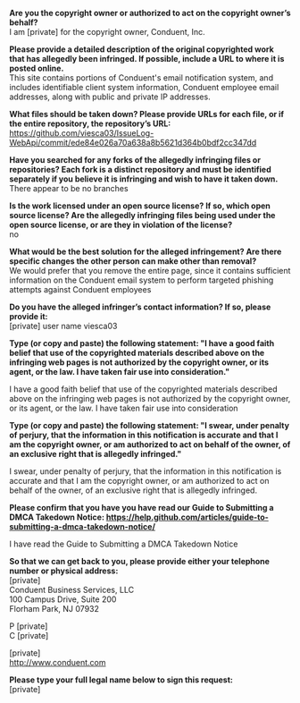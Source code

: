 **Are you the copyright owner or authorized to act on the copyright owner’s behalf?**  
I am [private] for the copyright owner, Conduent, Inc.  

**Please provide a detailed description of the original copyrighted work that has allegedly been infringed. If possible, include a URL to where it is posted online.**  
This site contains portions of Conduent's email notification system, and includes identifiable client system information, Conduent employee email addresses, along with public and private IP addresses.

**What files should be taken down? Please provide URLs for each file, or if the entire repository, the repository’s URL:**  
https://github.com/viesca03/IssueLog-WebApi/commit/ede84e026a70a638a8b5621d364b0bdf2cc347dd

**Have you searched for any forks of the allegedly infringing files or repositories? Each fork is a distinct repository and must be identified separately if you believe it is infringing and wish to have it taken down.**
There appear to be no branches

**Is the work licensed under an open source license? If so, which open source license? Are the allegedly infringing files being used under the open source license, or are they in violation of the license?**  
no

**What would be the best solution for the alleged infringement? Are there specific changes the other person can make other than removal?**  
We would prefer that you remove the entire page, since it contains sufficient information on the Conduent email system to perform targeted phishing attempts against Conduent employees

**Do you have the alleged infringer’s contact information? If so, please provide it:**  
[private] user name viesca03

**Type (or copy and paste) the following statement: "I have a good faith belief that use of the copyrighted materials described above on the infringing web pages is not authorized by the copyright owner, or its agent, or the law. I have taken fair use into consideration."**

I have a good faith belief that use of the copyrighted materials described above on the infringing web pages is not authorized by the copyright owner, or its agent, or the law. I have taken fair use into consideration

**Type (or copy and paste) the following statement: "I swear, under penalty of perjury, that the information in this notification is accurate and that I am the copyright owner, or am authorized to act on behalf of the owner, of an exclusive right that is allegedly infringed."**

I swear, under penalty of perjury, that the information in this notification is accurate and that I am the copyright owner, or am authorized to act on behalf of the owner, of an exclusive right that is allegedly infringed.

**Please confirm that you have you have read our Guide to Submitting a DMCA Takedown Notice: https://help.github.com/articles/guide-to-submitting-a-dmca-takedown-notice/**

I have read the Guide to Submitting a DMCA Takedown Notice

**So that we can get back to you, please provide either your telephone number or physical address:**  
[private]  
Conduent Business Services, LLC  
100 Campus Drive, Suite 200  
Florham Park, NJ 07932  

P [private]  
C [private]

[private]  
http://www.conduent.com

**Please type your full legal name below to sign this request:**  
[private]

